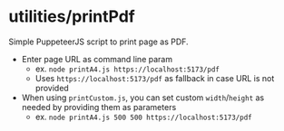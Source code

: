 # utilities/printPdf
Simple PuppeteerJS script to print page as PDF.

* Enter page URL as command line param
  * ex. `node printA4.js https://localhost:5173/pdf`
  * Uses `https://localhost:5173/pdf` as fallback in case URL is not provided
* When using `printCustom.js`, you can set custom `width`/`height` as needed by providing them as parameters
  * ex. `node printA4.js 500 500 https://localhost:5173/pdf`
